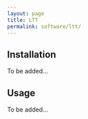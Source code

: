 ```yaml
---
layout: page
title: LTT
permalink: software/ltt/
---
```


## Installation

To be added...

## Usage

To be added...
